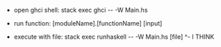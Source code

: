 * open ghci shell:		stack exec ghci -- -W Main.hs

* run function:			[moduleName].[functionName] [input]

* execute with file:	stack exec runhaskell -- -W Main.hs [file]
						^- I THINK